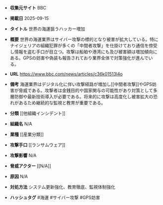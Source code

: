 - **収集元サイト**
BBC

- **掲載日**
2025-09-15

- **タイトル**
世界の海運狙うハッカー増加

- **概要**
世界の海運業界はサイバー攻撃の標的となり被害が拡大している。特にナイジェリアの組織犯罪が多くの「中間者攻撃」を仕掛けており通信を傍受し情報を盗む手口が目立つ。攻撃は船舶や港湾にも及び被害額は増加傾向にある。GPSの妨害や偽装も報告されており業界全体で対策強化が進んでいる。

- **URL**
https://www.bbc.com/news/articles/c36k01513l4o

- **備考**
海運業界はデジタル化に伴い攻撃経路が増加し[[中間者攻撃]]やGPS妨害が脅威である。攻撃者は金銭目的や国家関与の可能性があり対策として多層防御や最新技術導入が必要である。将来的に攻撃は高度化し被害拡大の恐れがあるため継続的な監視と教育が重要である。

- **分類**
[[他組織インシデント]]

- **組織名**
N/A

- **業種**
[[産業分類]]

- **攻撃手口**
[[ランサムウェア]]

- **攻撃影響**
N/A

- **脅威アクター**
[[N/A]]

- **原因**
N/A

- **対処方法**
システム更新強化、教育徹底、監視体制強化

- **ハッシュタグ**
#海運 #サイバー攻撃 #GPS妨害
